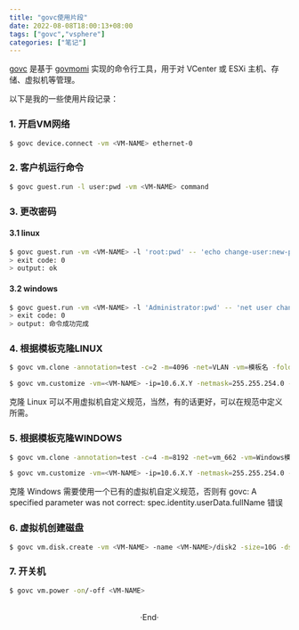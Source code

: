 ```yaml
---
title: "govc使用片段"
date: 2022-08-08T18:00:13+08:00
tags: ["govc","vsphere"]
categories: ["笔记"]
---
```


[govc](https://github.com/vmware/govmomi/tree/master/govc) 是基于 [govmomi](https://github.com/vmware/govmomi/) 实现的命令行工具，用于对 VCenter 或 ESXi 主机、存储、虚拟机等管理。

以下是我的一些使用片段记录：

### 1. 开启VM网络
```bash
$ govc device.connect -vm <VM-NAME> ethernet-0
```

### 2. 客户机运行命令
```bash
$ govc guest.run -l user:pwd -vm <VM-NAME> command
```

### 3. 更改密码

#### 3.1 linux
```bash
$ govc guest.run -vm <VM-NAME> -l 'root:pwd' -- 'echo change-user:new-pwd | chpasswd && echo ok'
> exit code: 0
> output: ok
```

#### 3.2 windows
```bash
$ govc guest.run -vm <VM-NAME> -l 'Administrator:pwd' -- 'net user change-user new-pwd'
> exit code: 0
> output: 命令成功完成
```

### 4. 根据模板克隆LINUX
```bash
$ govc vm.clone -annotation=test -c=2 -m=4096 -net=VLAN -vm=模板名 -folder=文件夹 -host=主机IP -ds=存储名 -on=false <VM-NAME>

$ govc vm.customize -vm=<VM-NAME> -ip=10.6.X.Y -netmask=255.255.254.0 -gateway=10.6.X.Z -dns-server=10.6.1.1,10.6.2.2 -dns-suffix=saintic.com -type=Linux
```

克隆 Linux 可以不用虚拟机自定义规范，当然，有的话更好，可以在规范中定义所需。

### 5. 根据模板克隆WINDOWS
```bash
$ govc vm.clone -annotation=test -c=4 -m=8192 -net=vm_662 -vm=Windows模板名 -folder=文件夹 -host=主机IP -ds=存储名 -on=false <VM-NAME>

$ govc vm.customize -vm=<VM-NAME> -ip=10.6.X.Y -netmask=255.255.254.0 -gateway=10.6.X.Z -dns-server=10.6.1.1,10.6.2.2 -dns-suffix=saintic.com -type=Windows 虚拟机自定义规范
```

克隆 Windows 需要使用一个已有的虚拟机自定义规范，否则有 govc: A specified parameter was not correct: spec.identity.userData.fullName 错误

### 6. 虚拟机创建磁盘
```bash
$ govc vm.disk.create -vm <VM-NAME> -name <VM-NAME>/disk2 -size=10G -ds=存储名
```

### 7. 开关机
```bash
$ govc vm.power -on/-off <VM-NAME>
```


<br>

<center>  ·End·  </center>
